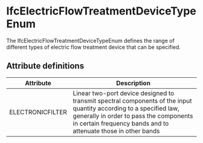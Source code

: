 IfcElectricFlowTreatmentDeviceTypeEnum
======================================
The IfcElectricFlowTreatmentDeviceTypeEnum defines the range of different
types of electric flow treatment device that can be specified.


Attribute definitions
---------------------
| Attribute        | Description                                                                                                                                                                                                                    |
|------------------|--------------------------------------------------------------------------------------------------------------------------------------------------------------------------------------------------------------------------------|
| ELECTRONICFILTER | Linear two-port device designed to transmit spectral components of the input quantity according to a specified law, generally in order to pass the components in certain frequency bands and to attenuate those in other bands |

